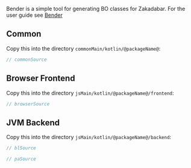 Bender is a simple tool for generating BO classes for Zakadabar. For
the user guide see [Bender](/doc/guides/tools/Bender.md)

## Common

Copy this into the directory `commonMain/kotlin/@packageName@`:

```kotlin
// commonSource
```

## Browser Frontend

Copy this into the directory `jsMain/kotlin/@packageName@/frontend`:

```kotlin
// browserSource
```

## JVM Backend

Copy this into the directory `jsMain/kotlin/@packageName@/backend`:

```kotlin
// blSource
```

```kotlin
// paSource
```